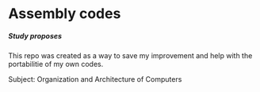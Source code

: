 # Assembly codes
##### Study proposes

This repo was created as a way to save my improvement and help with the portabilitie of my own codes.

Subject: Organization and Architecture of Computers
